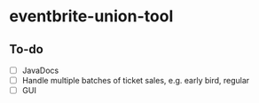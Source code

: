 # eventbrite-union-tool
## To-do
- [ ] JavaDocs
- [ ] Handle multiple batches of ticket sales, e.g. early bird, regular
- [ ] GUI
